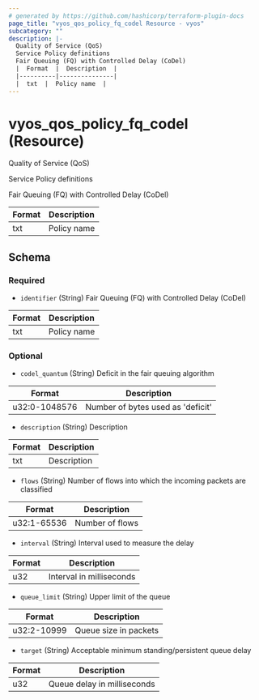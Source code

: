 ```yaml
---
# generated by https://github.com/hashicorp/terraform-plugin-docs
page_title: "vyos_qos_policy_fq_codel Resource - vyos"
subcategory: ""
description: |-
  Quality of Service (QoS)
  Service Policy definitions
  Fair Queuing (FQ) with Controlled Delay (CoDel)
  |  Format  |  Description  |
  |----------|---------------|
  |  txt  |  Policy name  |
---
```


# vyos_qos_policy_fq_codel (Resource)

Quality of Service (QoS)

Service Policy definitions

Fair Queuing (FQ) with Controlled Delay (CoDel)

|  Format  |  Description  |
|----------|---------------|
|  txt  |  Policy name  |



<!-- schema generated by tfplugindocs -->
## Schema

### Required

- `identifier` (String) Fair Queuing (FQ) with Controlled Delay (CoDel)

|  Format  |  Description  |
|----------|---------------|
|  txt  |  Policy name  |

### Optional

- `codel_quantum` (String) Deficit in the fair queuing algorithm

|  Format  |  Description  |
|----------|---------------|
|  u32:0-1048576  |  Number of bytes used as 'deficit'  |
- `description` (String) Description

|  Format  |  Description  |
|----------|---------------|
|  txt  |  Description  |
- `flows` (String) Number of flows into which the incoming packets are classified

|  Format  |  Description  |
|----------|---------------|
|  u32:1-65536  |  Number of flows  |
- `interval` (String) Interval used to measure the delay

|  Format  |  Description  |
|----------|---------------|
|  u32  |  Interval in milliseconds  |
- `queue_limit` (String) Upper limit of the queue

|  Format  |  Description  |
|----------|---------------|
|  u32:2-10999  |  Queue size in packets  |
- `target` (String) Acceptable minimum standing/persistent queue delay

|  Format  |  Description  |
|----------|---------------|
|  u32  |  Queue delay in milliseconds  |
